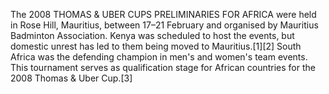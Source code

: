 The 2008 THOMAS & UBER CUPS PRELIMINARIES FOR AFRICA were held in Rose Hill, Mauritius, between 17–21 February and organised by Mauritius Badminton Association. Kenya was scheduled to host the events, but domestic unrest has led to them being moved to Mauritius.[1][2] South Africa was the defending champion in men's and women's team events. This tournament serves as qualification stage for African countries for the 2008 Thomas & Uber Cup.[3]
